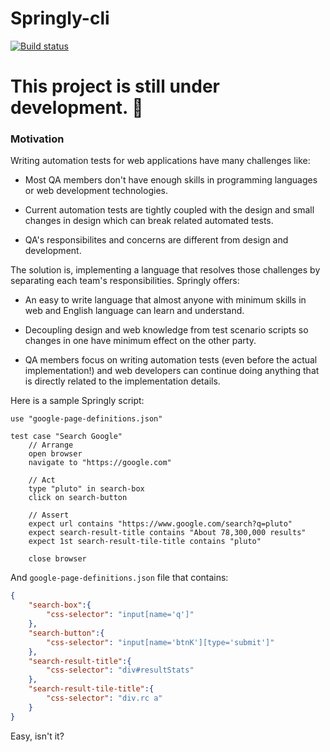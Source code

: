# Springly-cli
[![Build status](https://ci.appveyor.com/api/projects/status/58nn0312gc8xji98?svg=true)](https://ci.appveyor.com/project/Jalalx/springly-cli)

# This project is still under development. 🚧

### Motivation
Writing automation tests for web applications have many challenges like:

* Most QA members don't have enough skills in programming languages or web development technologies.

* Current automation tests are tightly coupled with the design and small changes in design which can break related automated tests.

* QA's responsibilites and concerns are different from design and development.

The solution is, implementing a language that resolves those challenges by separating each team's responsibilities. Springly offers:

* An easy to write language that almost anyone with minimum skills in web and English language can learn and understand.

* Decoupling design and web knowledge from test scenario scripts so changes in one have minimum effect on the other party.

* QA members focus on writing automation tests (even before the actual implementation!) and web developers can continue doing anything that is directly related to the implementation details.

Here is a sample Springly script:
```
use "google-page-definitions.json"

test case "Search Google"
	// Arrange
	open browser
	navigate to "https://google.com"
	
	// Act
	type "pluto" in search-box
	click on search-button

	// Assert
	expect url contains "https://www.google.com/search?q=pluto"
	expect search-result-title contains "About 78,300,000 results"
	expect 1st search-result-tile-title contains "pluto"

	close browser
```

And `google-page-definitions.json` file that contains:
```json
{
	"search-box":{
		"css-selector": "input[name='q']"
	},
	"search-button":{
		"css-selector": "input[name='btnK'][type='submit']"
	},
	"search-result-title":{
		"css-selector": "div#resultStats"
	},
	"search-result-tile-title":{
		"css-selector": "div.rc a"
	}
}
```

Easy, isn't it?